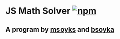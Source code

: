 # JS Math Solver [![npm](https://nodei.co/npm/msoyks-math-solver.png)](https://npmjs.org/package/msoyks-math-solver)
## A program by [msoyks](https://github.com/msoyks) and [bsoyka](https://github.com/bsoyka)
